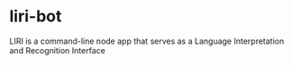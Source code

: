 # liri-bot
LIRI is a command-line node app that serves as a Language Interpretation and Recognition Interface
